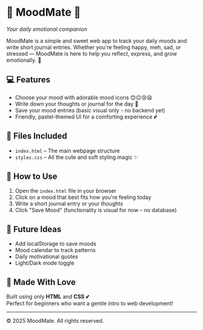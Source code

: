 # 🌸 MoodMate 🌸  
*Your daily emotional companion*

MoodMate is a simple and sweet web app to track your daily moods and write short journal entries. Whether you're feeling happy, meh, sad, or stressed — MoodMate is here to help you reflect, express, and grow emotionally. 🌈

## 💻 Features
- Choose your mood with adorable mood icons 😊😐😢😫  
- Write down your thoughts or journal for the day 📝  
- Save your mood entries (basic visual only - no backend yet)  
- Friendly, pastel-themed UI for a comforting experience 💕

## 📁 Files Included
- `index.html` – The main webpage structure  
- `styles.css` – All the cute and soft styling magic ✨  

## 🌸 How to Use
1. Open the `index.html` file in your browser  
2. Click on a mood that best fits how you're feeling today  
3. Write a short journal entry or your thoughts  
4. Click "Save Mood" (functionality is visual for now – no database)  

## 🎀 Future Ideas
- Add localStorage to save moods  
- Mood calendar to track patterns  
- Daily motivational quotes  
- Light/Dark mode toggle  

## 🧁 Made With Love
Built using only **HTML** and **CSS** 💕  
Perfect for beginners who want a gentle intro to web development!

---

© 2025 MoodMate. All rights reserved.

